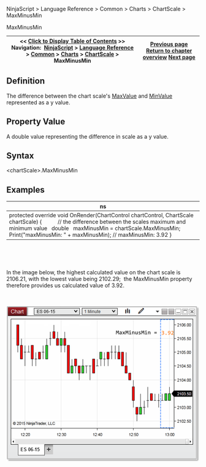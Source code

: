 ﻿


NinjaScript \> Language Reference \> Common \> Charts \> ChartScale \> MaxMinusMin






















MaxMinusMin







| \<\< [Click to Display Table of Contents](maxminusmin.md) \>\> **Navigation:**     [NinjaScript](ninjascript.md) \> [Language Reference](language_reference_wip.md) \> [Common](common.md) \> [Charts](chart.md) \> [ChartScale](chartscale.md) \> MaxMinusMin | [Previous page](chartscale_isvisible.md) [Return to chapter overview](chartscale.md) [Next page](chartscale_maxvalue.md) |
| --- | --- |











## Definition


The difference between the chart scale's [MaxValue](chartscale_maxvalue.md) and [MinValue](chartscale_minvalue.md) represented as a y value.


## 


## Property Value


A double value representing the difference in scale as a y value.


## 


## Syntax


\<chartScale\>.MaxMinusMin


## 


## Examples




| ns |
| --- |
| protected override void OnRender(ChartControl chartControl, ChartScale chartScale) {             // the difference between the scales maximum and minimum value    double   maxMinusMin \= chartScale.MaxMinusMin;        Print("maxMinusMin: " \+ maxMinusMin); // maxMinusMin: 3\.92 } |



 


 


In the image below, the highest calculated value on the chart scale is 2106\.21, with the lowest value being 2102\.29;  the MaxMinusMin property therefore provides us calculated value of 3\.92\.


 


![MaxMinusMin](maxminusmin.png)








